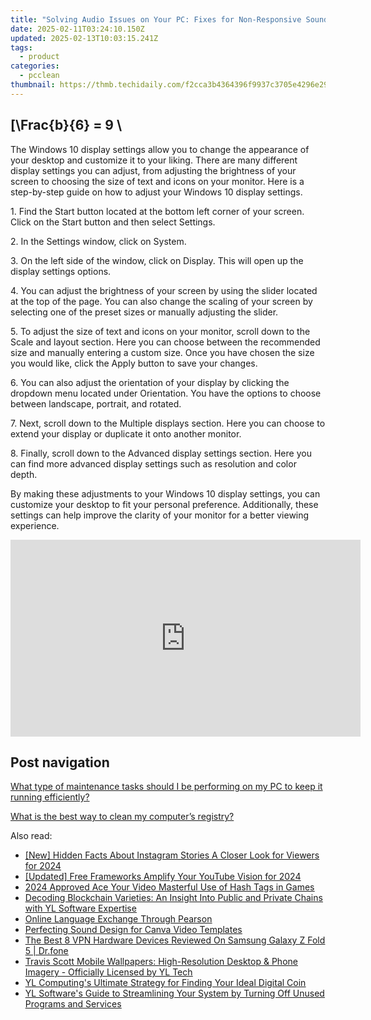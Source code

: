 ```yaml
---
title: "Solving Audio Issues on Your PC: Fixes for Non-Responsive Sound Cards by YL Software Experts"
date: 2025-02-11T03:24:10.150Z
updated: 2025-02-13T10:03:15.241Z
tags:
  - product
categories:
  - pcclean
thumbnail: https://thmb.techidaily.com/f2cca3b4364396f9937c3705e4296e2973a5931d8567f878a9550c1c7138d4f4.jpg
---
```


## \[\Frac{b}{6} = 9 \

The Windows 10 display settings allow you to change the appearance of your desktop and customize it to your liking. There are many different display settings you can adjust, from adjusting the brightness of your screen to choosing the size of text and icons on your monitor. Here is a step-by-step guide on how to adjust your Windows 10 display settings. 

1\. Find the Start button located at the bottom left corner of your screen. Click on the Start button and then select Settings.

2\. In the Settings window, click on System.

3\. On the left side of the window, click on Display. This will open up the display settings options. 

4\. You can adjust the brightness of your screen by using the slider located at the top of the page. You can also change the scaling of your screen by selecting one of the preset sizes or manually adjusting the slider.

5\. To adjust the size of text and icons on your monitor, scroll down to the Scale and layout section. Here you can choose between the recommended size and manually entering a custom size. Once you have chosen the size you would like, click the Apply button to save your changes.

6\. You can also adjust the orientation of your display by clicking the dropdown menu located under Orientation. You have the options to choose between landscape, portrait, and rotated.

7\. Next, scroll down to the Multiple displays section. Here you can choose to extend your display or duplicate it onto another monitor.

8\. Finally, scroll down to the Advanced display settings section. Here you can find more advanced display settings such as resolution and color depth. 

By making these adjustments to your Windows 10 display settings, you can customize your desktop to fit your personal preference. Additionally, these settings can help improve the clarity of your monitor for a better viewing experience.

<!-- affiliate ads begin -->
<iframe width="560" height="315" src="https://www.youtube.com/embed/eMEJvwMM0vk?si=EQF_jo_4u9v5iJ_C" title="YouTube video player" frameborder="0" allow="accelerometer; autoplay; clipboard-write; encrypted-media; gyroscope; picture-in-picture; web-share" referrerpolicy="strict-origin-when-cross-origin" allowfullscreen></iframe>
<!-- affiliate ads end -->

## Post navigation

[What type of maintenance tasks should I be performing on my PC to keep it running efficiently?](https://tools.techidaily.com/pcclean/products/)

[What is the best way to clean my computer’s registry?](https://tools.techidaily.com/pcclean/products/)

<ins class="adsbygoogle"
     style="display:block"
     data-ad-format="autorelaxed"
     data-ad-client="ca-pub-7571918770474297"
     data-ad-slot="1223367746"></ins>

<ins class="adsbygoogle"
     style="display:block"
     data-ad-client="ca-pub-7571918770474297"
     data-ad-slot="8358498916"
     data-ad-format="auto"
     data-full-width-responsive="true"></ins>

<span class="atpl-alsoreadstyle">Also read:</span>
<div><ul>
<li><a href="https://instagram-video-recordings.techidaily.com/new-hidden-facts-about-instagram-stories-a-closer-look-for-viewers-for-2024/"><u>[New] Hidden Facts About Instagram Stories A Closer Look for Viewers for 2024</u></a></li>
<li><a href="https://eaxpv-info.techidaily.com/updated-free-frameworks-amplify-your-youtube-vision-for-2024/"><u>[Updated] Free Frameworks Amplify Your YouTube Vision for 2024</u></a></li>
<li><a href="https://youtube-lab.techidaily.com/approved-ace-your-video-masterful-use-of-hash-tags-in-games/"><u>2024 Approved Ace Your Video Masterful Use of Hash Tags in Games</u></a></li>
<li><a href="https://discover-bits.techidaily.com/decoding-blockchain-varieties-an-insight-into-public-and-private-chains-with-yl-software-expertise/"><u>Decoding Blockchain Varieties: An Insight Into Public and Private Chains with YL Software Expertise</u></a></li>
<li><a href="https://mondly-stories.techidaily.com/online-language-exchange-through-pearson/"><u>Online Language Exchange Through Pearson</u></a></li>
<li><a href="https://article-posts.techidaily.com/perfecting-sound-design-for-canva-video-templates/"><u>Perfecting Sound Design for Canva Video Templates</u></a></li>
<li><a href="https://fake-location.techidaily.com/the-best-8-vpn-hardware-devices-reviewed-on-samsung-galaxy-z-fold-5-drfone-by-drfone-virtual-android/"><u>The Best 8 VPN Hardware Devices Reviewed On Samsung Galaxy Z Fold 5 | Dr.fone</u></a></li>
<li><a href="https://discover-bits.techidaily.com/travis-scott-mobile-wallpapers-high-resolution-desktop-and-phone-imagery-officially-licensed-by-yl-tech/"><u>Travis Scott Mobile Wallpapers: High-Resolution Desktop & Phone Imagery - Officially Licensed by YL Tech</u></a></li>
<li><a href="https://discover-bits.techidaily.com/yl-computings-ultimate-strategy-for-finding-your-ideal-digital-coin/"><u>YL Computing's Ultimate Strategy for Finding Your Ideal Digital Coin</u></a></li>
<li><a href="https://discover-bits.techidaily.com/yl-softwares-guide-to-streamlining-your-system-by-turning-off-unused-programs-and-services/"><u>YL Software's Guide to Streamlining Your System by Turning Off Unused Programs and Services</u></a></li>
</ul></div>

